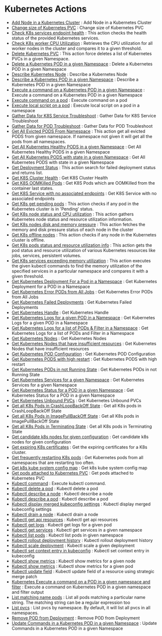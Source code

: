 # Kubernetes Actions
* [Add Node in a Kubernetes Cluster](https://github.com/unskript/Awesome-CloudOps-Automation/Kubernetes/legos/k8s_add_node_to_cluster/README.md) : Add Node in a Kubernetes Cluster
* [Change size of Kubernetes PVC](https://github.com/unskript/Awesome-CloudOps-Automation/Kubernetes/legos/k8s_change_pvc_size/README.md) : Change size of Kubernetes PVC
* [Check K8s services endpoint health](https://github.com/unskript/Awesome-CloudOps-Automation/Kubernetes/legos/k8s_check_service_status/README.md) : This action checks the health status of the provided Kubernetes services.
* [Check K8s worker CPU Utilization](https://github.com/unskript/Awesome-CloudOps-Automation/Kubernetes/legos/k8s_check_worker_cpu_utilization/README.md) : Retrieves the CPU utilization for all worker nodes in the cluster and compares it to a given threshold.
* [Delete Kubernetes PVC](https://github.com/unskript/Awesome-CloudOps-Automation/Kubernetes/legos/k8s_delete_pvc/README.md) : This action force deletes a list of Kubernetes PVCs in a given Namespace.
* [Delete a Kubernetes POD in a given Namespace](https://github.com/unskript/Awesome-CloudOps-Automation/Kubernetes/legos/k8s_delete_pod/README.md) : Delete a Kubernetes POD in a given Namespace
* [Describe Kubernetes Node](https://github.com/unskript/Awesome-CloudOps-Automation/Kubernetes/legos/k8s_describe_node/README.md) : Describe a Kubernetes Node
* [Describe a Kubernetes POD in a given Namespace](https://github.com/unskript/Awesome-CloudOps-Automation/Kubernetes/legos/k8s_describe_pod/README.md) : Describe a Kubernetes POD in a given Namespace
* [Execute a command on a Kubernetes POD in a given Namespace](https://github.com/unskript/Awesome-CloudOps-Automation/Kubernetes/legos/k8s_exec_command_on_pod/README.md) : Execute a command on a Kubernetes POD in a given Namespace
* [Execute command on a pod](https://github.com/unskript/Awesome-CloudOps-Automation/Kubernetes/legos/k8s_kubectl_exec_command/README.md) : Execute command on a pod
* [Execute local script on a pod](https://github.com/unskript/Awesome-CloudOps-Automation/Kubernetes/legos/k8s_execute_local_script_on_a_pod/README.md) : Execute local script on a pod in a namespace
* [Gather Data for K8S Service Troubleshoot](https://github.com/unskript/Awesome-CloudOps-Automation/Kubernetes/legos/k8s_gather_data_for_service_troubleshoot/README.md) : Gather Data for K8S Service Troubleshoot
* [Gather Data for POD Troubleshoot](https://github.com/unskript/Awesome-CloudOps-Automation/Kubernetes/legos/k8s_gather_data_for_pod_troubleshoot/README.md) : Gather Data for POD Troubleshoot
* [Get All Evicted PODS From Namespace](https://github.com/unskript/Awesome-CloudOps-Automation/Kubernetes/legos/k8s_get_all_evicted_pods_from_namespace/README.md) : This action get all evicted PODS from given namespace. If namespace not given it will get all the pods from all namespaces.
* [Get All Kubernetes Healthy PODS in a given Namespace](https://github.com/unskript/Awesome-CloudOps-Automation/Kubernetes/legos/k8s_get_healthy_pods/README.md) : Get All Kubernetes Healthy PODS in a given Namespace
* [Get All Kubernetes PODS with state in a given Namespace](https://github.com/unskript/Awesome-CloudOps-Automation/Kubernetes/legos/k8s_get_all_pods/README.md) : Get All Kubernetes PODS with state in a given Namespace
* [Get Deployment Status](https://github.com/unskript/Awesome-CloudOps-Automation/Kubernetes/legos/k8s_get_deployment_status/README.md) : This action search for failed deployment status and returns list.
* [Get K8S Cluster Health](https://github.com/unskript/Awesome-CloudOps-Automation/Kubernetes/legos/k8s_get_cluster_health/README.md) : Get K8S Cluster Health
* [Get K8S OOMKilled Pods](https://github.com/unskript/Awesome-CloudOps-Automation/Kubernetes/legos/k8s_get_oomkilled_pods/README.md) : Get K8S Pods which are OOMKilled from the container last states.
* [Get K8S Service with no associated endpoints](https://github.com/unskript/Awesome-CloudOps-Automation/Kubernetes/legos/k8s_get_service_with_no_associated_endpoints/README.md) : Get K8S Service with no associated endpoints
* [Get K8s get pending pods](https://github.com/unskript/Awesome-CloudOps-Automation/Kubernetes/legos/k8s_get_pending_pods/README.md) : This action checks if any pod in the Kubernetes cluster is in 'Pending' status.
* [Get K8s node status and CPU utilization](https://github.com/unskript/Awesome-CloudOps-Automation/Kubernetes/legos/k8s_get_node_status_and_resource_utilization/README.md) : This action gathers Kubernetes node status and resource utilization information.
* [Get K8s nodes disk and memory pressure](https://github.com/unskript/Awesome-CloudOps-Automation/Kubernetes/legos/k8s_get_nodes_pressure/README.md) : This action fetches the memory and disk pressure status of each node in the cluster
* [Get K8s offline nodes](https://github.com/unskript/Awesome-CloudOps-Automation/Kubernetes/legos/k8s_get_offline_nodes/README.md) : This action checks if any node in the Kubernetes cluster is offline.
* [Get K8s pods status and resource utilization info](https://github.com/unskript/Awesome-CloudOps-Automation/Kubernetes/legos/k8s_get_all_resources_utilization_info/README.md) : This action gets the pod status and resource utilization of various Kubernetes resources like jobs, services, persistent volumes.
* [Get K8s services exceeding memory utilization](https://github.com/unskript/Awesome-CloudOps-Automation/Kubernetes/legos/k8s_get_memory_utilization_of_services/README.md) : This action executes the given kubectl commands to find the memory utilization of the specified services in a particular namespace and compares it with a given threshold.
* [Get Kubernetes Deployment For a Pod in a Namespace](https://github.com/unskript/Awesome-CloudOps-Automation/Kubernetes/legos/k8s_get_deployment/README.md) : Get Kubernetes Deployment for a POD in a Namespace
* [Get Kubernetes Error PODs from All Jobs](https://github.com/unskript/Awesome-CloudOps-Automation/Kubernetes/legos/k8s_get_error_pods_from_all_jobs/README.md) : Get Kubernetes Error PODs from All Jobs
* [Get Kubernetes Failed Deployments](https://github.com/unskript/Awesome-CloudOps-Automation/Kubernetes/legos/k8s_get_failed_deployments/README.md) : Get Kubernetes Failed Deployments
* [Get Kubernetes Handle](https://github.com/unskript/Awesome-CloudOps-Automation/Kubernetes/legos/k8s_get_handle/README.md) : Get Kubernetes Handle
* [Get Kubernetes Logs for a given POD in a Namespace](https://github.com/unskript/Awesome-CloudOps-Automation/Kubernetes/legos/k8s_get_pod_logs/README.md) : Get Kubernetes Logs for a given POD in a Namespace
* [Get Kubernetes Logs for a list of PODs & Filter in a Namespace](https://github.com/unskript/Awesome-CloudOps-Automation/Kubernetes/legos/k8s_get_pod_logs_and_filter/README.md) : Get Kubernetes Logs for a list of PODs and Filter in a Namespace
* [Get Kubernetes Nodes](https://github.com/unskript/Awesome-CloudOps-Automation/Kubernetes/legos/k8s_get_nodes/README.md) : Get Kubernetes Nodes
* [Get Kubernetes Nodes that have insufficient resources](https://github.com/unskript/Awesome-CloudOps-Automation/Kubernetes/legos/k8s_get_nodes_with_insufficient_resources/README.md) : Get Kubernetes Nodes that have insufficient resources
* [Get Kubernetes POD Configuration](https://github.com/unskript/Awesome-CloudOps-Automation/Kubernetes/legos/k8s_get_pod_config/README.md) : Get Kubernetes POD Configuration
* [Get Kubernetes PODS with high restart](https://github.com/unskript/Awesome-CloudOps-Automation/Kubernetes/legos/k8s_get_pods_with_high_restart/README.md) : Get Kubernetes PODS with high restart
* [Get Kubernetes PODs in not Running State](https://github.com/unskript/Awesome-CloudOps-Automation/Kubernetes/legos/k8s_get_pods_in_not_running_state/README.md) : Get Kubernetes PODs in not Running State
* [Get Kubernetes Services for a given Namespace](https://github.com/unskript/Awesome-CloudOps-Automation/Kubernetes/legos/k8s_get_services/README.md) : Get Kubernetes Services for a given Namespace
* [Get Kubernetes Status for a POD in a given Namespace](https://github.com/unskript/Awesome-CloudOps-Automation/Kubernetes/legos/k8s_get_pod_status/README.md) : Get Kubernetes Status for a POD in a given Namespace
* [Get Kubernetes Unbound PVCs](https://github.com/unskript/Awesome-CloudOps-Automation/Kubernetes/legos/k8s_get_unbound_pvcs/README.md) : Get Kubernetes Unbound PVCs
* [Get all K8s Pods in CrashLoopBackOff State](https://github.com/unskript/Awesome-CloudOps-Automation/Kubernetes/legos/k8s_get_pods_in_crashloopbackoff_state/README.md) : Get all K8s pods in CrashLoopBackOff State
* [Get all K8s Pods in ImagePullBackOff State](https://github.com/unskript/Awesome-CloudOps-Automation/Kubernetes/legos/k8s_get_pods_in_imagepullbackoff_state/README.md) : Get all K8s pods in ImagePullBackOff State
* [Get all K8s Pods in Terminating State](https://github.com/unskript/Awesome-CloudOps-Automation/Kubernetes/legos/k8s_get_pods_in_terminating_state/README.md) : Get all K8s pods in Terminating State
* [Get candidate k8s nodes for given configuration](https://github.com/unskript/Awesome-CloudOps-Automation/Kubernetes/legos/k8s_get_candidate_nodes_for_pods/README.md) : Get candidate k8s nodes for given configuration
* [Get expiring K8s certificates](https://github.com/unskript/Awesome-CloudOps-Automation/Kubernetes/legos/k8s_get_expiring_certificates/README.md) : Get the expiring certificates for a K8s cluster.
* [Get frequently restarting K8s pods](https://github.com/unskript/Awesome-CloudOps-Automation/Kubernetes/legos/k8s_get_frequently_restarting_pods/README.md) : Get Kubernetes pods from all namespaces that are restarting too often.
* [Get k8s kube system config map](https://github.com/unskript/Awesome-CloudOps-Automation/Kubernetes/legos/k8s_get_config_map_kube_system/README.md) : Get k8s kube system config map
* [Get pods attached to Kubernetes PVC](https://github.com/unskript/Awesome-CloudOps-Automation/Kubernetes/legos/k8s_get_pods_attached_to_pvc/README.md) : Get pods attached to Kubernetes PVC
* [Kubectl command](https://github.com/unskript/Awesome-CloudOps-Automation/Kubernetes/legos/k8s_kubectl_command/README.md) : Execute kubectl command.
* [Kubectl delete a pod](https://github.com/unskript/Awesome-CloudOps-Automation/Kubernetes/legos/k8s_kubectl_delete_pod/README.md) : Kubectl delete a pod
* [Kubectl describe a node](https://github.com/unskript/Awesome-CloudOps-Automation/Kubernetes/legos/k8s_kubectl_describe_node/README.md) : Kubectl describe a node
* [Kubectl describe a pod](https://github.com/unskript/Awesome-CloudOps-Automation/Kubernetes/legos/k8s_kubectl_describe_pod/README.md) : Kubectl describe a pod
* [Kubectl display merged kubeconfig settings](https://github.com/unskript/Awesome-CloudOps-Automation/Kubernetes/legos/k8s_kubectl_config_view/README.md) : Kubectl display merged kubeconfig settings
* [Kubectl drain a node](https://github.com/unskript/Awesome-CloudOps-Automation/Kubernetes/legos/k8s_kubectl_drain_node/README.md) : Kubectl drain a node
* [Kubectl get api resources](https://github.com/unskript/Awesome-CloudOps-Automation/Kubernetes/legos/k8s_kubectl_get_api_resources/README.md) : Kubectl get api resources
* [Kubectl get logs](https://github.com/unskript/Awesome-CloudOps-Automation/Kubernetes/legos/k8s_kubectl_get_logs/README.md) : Kubectl get logs for a given pod
* [Kubectl get services](https://github.com/unskript/Awesome-CloudOps-Automation/Kubernetes/legos/k8s_kubectl_get_service_namespace/README.md) : Kubectl get services in a given namespace
* [Kubectl list pods](https://github.com/unskript/Awesome-CloudOps-Automation/Kubernetes/legos/k8s_kubectl_list_pods/README.md) : Kubectl list pods in given namespace
* [Kubectl rollout deployment history](https://github.com/unskript/Awesome-CloudOps-Automation/Kubernetes/legos/k8s_kubectl_rollout_deployment/README.md) : Kubectl rollout deployment history
* [Kubectl scale deployment](https://github.com/unskript/Awesome-CloudOps-Automation/Kubernetes/legos/k8s_kubectl_scale_deployment/README.md) : Kubectl scale a given deployment
* [Kubectl set context entry in kubeconfig](https://github.com/unskript/Awesome-CloudOps-Automation/Kubernetes/legos/k8s_kubectl_config_set_context/README.md) : Kubectl set context entry in kubeconfig
* [Kubectl show metrics](https://github.com/unskript/Awesome-CloudOps-Automation/Kubernetes/legos/k8s_kubectl_show_metrics_node/README.md) : Kubectl show metrics for a given node
* [Kubectl show metrics](https://github.com/unskript/Awesome-CloudOps-Automation/Kubernetes/legos/k8s_kubectl_show_metrics_pod/README.md) : Kubectl show metrics for a given pod
* [Kubectl update field](https://github.com/unskript/Awesome-CloudOps-Automation/Kubernetes/legos/k8s_kubectl_patch_pod/README.md) : Kubectl update field of a resource using strategic merge patch
* [Kubernetes Execute a command on a POD in a given namespace and filter](https://github.com/unskript/Awesome-CloudOps-Automation/Kubernetes/legos/k8s_exec_command_on_pods_and_filter/README.md) : Execute a command on Kubernetes POD in a given namespace and filter output
* [List matching name pods](https://github.com/unskript/Awesome-CloudOps-Automation/Kubernetes/legos/k8s_list_all_matching_pods/README.md) : List all pods matching a particular name string. The matching string can be a regular expression too
* [List pvcs](https://github.com/unskript/Awesome-CloudOps-Automation/Kubernetes/legos/k8s_list_pvcs/README.md) : List pvcs by namespace. By default, it will list all pvcs in all namespaces.
* [Remove POD from Deployment](https://github.com/unskript/Awesome-CloudOps-Automation/Kubernetes/legos/k8s_remove_pod_from_deployment/README.md) : Remove POD from Deployment
* [Update Commands in a Kubernetes POD in a given Namespace](https://github.com/unskript/Awesome-CloudOps-Automation/Kubernetes/legos/k8s_update_command_in_pod_spec/README.md) : Update Commands in a Kubernetes POD in a given Namespace
